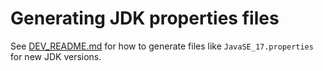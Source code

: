 # Generating JDK properties files

See [DEV_README.md](/DEV_README.md#generating-jdk-properties-files) for how to generate files like `JavaSE_17.properties` for new JDK versions.